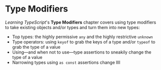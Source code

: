 # Type Modifiers

_Learning TypeScript_'s **Type Modifiers** chapter covers using type modifiers to take existing objects and/or types and turn them into new types:

- Top types: the highly permissive `any` and the highly restrictive `unknown`
- Type operators: using `keyof` to grab the keys of a type and/or `typeof` to grab the type of a value
- Using—and when not to use—type assertions to sneakily change the type of a value
- Narrowing types using `as const` assertions
  change
    llll